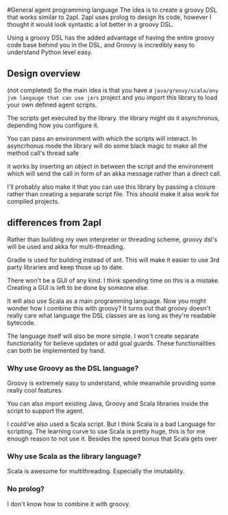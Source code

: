 #General agent programming language
The idea is to create a groovy DSL that works similar to 2apl.
2apl uses prolog to design its code, however I thought it would
look syntastic a lot better in a groovy DSL.

Using a groovy DSL has the added advantage of having the entire groovy
code base behind you in the DSL, and Groovy is incredibly easy to understand
Python level easy.

## Design overview
(not completed)
So the main idea is that you have a `java/groovy/scala/any jvm langauge that
can use jars` project and you import this library to load your own defined
agent scripts.

The scripts get executed by the library. the library might do it asynchronus,
depending how you configure it.

You can pass an environment with which the scripts will interact. In asyncrhonus
mode the library will do some black magic to make all the method call's thread safe

it works by inserting an object in between the script and the environment 
which will send the call in form of an akka message rather than a direct 
call.

I'll probably also make it that you can use this library by passing a closure
rather than creating a separate script file. This should make it also work
for compiled projects.

## differences from 2apl
Rather than building my own interpreter or threading scheme, groovy dsl's will
be used and akka for multi-threading.

Gradle is used for building instead of ant. This will make it easier to use
3rd party libraries and keep those up to date.

There won't be a GUI of any kind. I think spending time on this is a mistake.
Creating a GUI is left to be done by someone else.

It will also use Scala as a main programming language. Now you might wonder
how I combine this with groovy? It turns out that groovy doesn't really
care what language the DSL classes are as long as  they're readable bytecode.

The language itself will also be more simple. I won't create separate
functionality for believe updates or add goal guards.
These functionalities can both be implemented by hand.

### Why use Groovy as the DSL language?
Groovy is extremely easy to understand, while meanwhile providing some really
cool features.

You can also import existing Java, Groovy and Scala libraries inside the script
to support the agent.

I could've also used a Scala script. But I think Scala is a bad Language for 
scripting. The learning curve to use Scala is pretty huge, this is for me
enough reason to not use it. Besides the speed bonus that Scala gets over

### Why use Scala as the library language?
Scala is awesome for multithreading. Especially the imutability.

### No prolog?
I don't know how to combine it with groovy.
